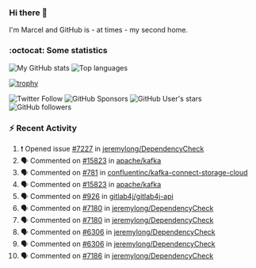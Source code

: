 ### Hi there 👋

I'm Marcel and GitHub is - at times - my second home.

<!--
**marcelstoer/marcelstoer** is a ✨ _special_ ✨ repository because its `README.md` (this file) appears on your GitHub profile.

Here are some ideas to get you started:

- 🔭 I’m currently working on ...
- 🌱 I’m currently learning ...
- 👯 I’m looking to collaborate on ...
- 🤔 I’m looking for help with ...
- 💬 Ask me about ...
- 📫 How to reach me: ...
- 😄 Pronouns: ...
- ⚡ Fun fact: ...
-->

### :octocat: Some statistics

<!-- https://github.com/anuraghazra/github-readme-stats -->

![My GitHub stats](https://github-readme-stats.vercel.app/api?username=marcelstoer&count_private=true&show_icons=true&hide_title=true)
![Top languages](https://github-readme-stats.vercel.app/api/top-langs/?username=marcelstoer&layout=compact&count_private=true&show_icons=true&hide_title=true&langs_count=10)

[![trophy](https://github-profile-trophy.vercel.app/?username=marcelstoer)](https://github.com/marcelstoer)

![Twitter Follow](https://img.shields.io/twitter/follow/frightanic?style=social)
![GitHub Sponsors](https://img.shields.io/github/sponsors/marcelstoer?style=social)
![GitHub User's stars](https://img.shields.io/github/stars/marcelstoer?style=social)
![GitHub followers](https://img.shields.io/github/followers/marcelstoer?style=social)

### :zap: Recent Activity

<!--START_SECTION:activity-->
1. ❗ Opened issue [#7227](https://github.com/jeremylong/DependencyCheck/issues/7227) in [jeremylong/DependencyCheck](https://github.com/jeremylong/DependencyCheck)
2. 🗣 Commented on [#15823](https://github.com/apache/kafka/pull/15823#issuecomment-2508168927) in [apache/kafka](https://github.com/apache/kafka)
3. 🗣 Commented on [#781](https://github.com/confluentinc/kafka-connect-storage-cloud/issues/781#issuecomment-2508149439) in [confluentinc/kafka-connect-storage-cloud](https://github.com/confluentinc/kafka-connect-storage-cloud)
4. 🗣 Commented on [#15823](https://github.com/apache/kafka/pull/15823#issuecomment-2508069034) in [apache/kafka](https://github.com/apache/kafka)
5. 🗣 Commented on [#926](https://github.com/gitlab4j/gitlab4j-api/issues/926#issuecomment-2506782973) in [gitlab4j/gitlab4j-api](https://github.com/gitlab4j/gitlab4j-api)
6. 🗣 Commented on [#7180](https://github.com/jeremylong/DependencyCheck/issues/7180#issuecomment-2500914164) in [jeremylong/DependencyCheck](https://github.com/jeremylong/DependencyCheck)
7. 🗣 Commented on [#7180](https://github.com/jeremylong/DependencyCheck/issues/7180#issuecomment-2500603646) in [jeremylong/DependencyCheck](https://github.com/jeremylong/DependencyCheck)
8. 🗣 Commented on [#6306](https://github.com/jeremylong/DependencyCheck/issues/6306#issuecomment-2498203274) in [jeremylong/DependencyCheck](https://github.com/jeremylong/DependencyCheck)
9. 🗣 Commented on [#6306](https://github.com/jeremylong/DependencyCheck/issues/6306#issuecomment-2498028832) in [jeremylong/DependencyCheck](https://github.com/jeremylong/DependencyCheck)
10. 🗣 Commented on [#7186](https://github.com/jeremylong/DependencyCheck/issues/7186#issuecomment-2497312175) in [jeremylong/DependencyCheck](https://github.com/jeremylong/DependencyCheck)
<!--END_SECTION:activity-->

